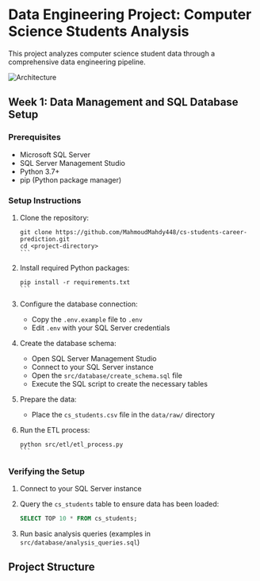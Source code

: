 # Data Engineering Project: Computer Science Students Analysis

This project analyzes computer science student data through a comprehensive data engineering pipeline.


![Architecture](@architecture.png)



## Week 1: Data Management and SQL Database Setup

### Prerequisites

- Microsoft SQL Server
- SQL Server Management Studio
- Python 3.7+
- pip (Python package manager)

### Setup Instructions

1. Clone the repository:
   ````
   git clone https://github.com/MahmoudMahdy448/cs-students-career-prediction.git
   cd <project-directory>
   ```

2. Install required Python packages:
   ````
   pip install -r requirements.txt
   ```

3. Configure the database connection:
   - Copy the `.env.example` file to `.env`
   - Edit `.env` with your SQL Server credentials

4. Create the database schema:
   - Open SQL Server Management Studio
   - Connect to your SQL Server instance
   - Open the `src/database/create_schema.sql` file
   - Execute the SQL script to create the necessary tables

5. Prepare the data:
   - Place the `cs_students.csv` file in the `data/raw/` directory

6. Run the ETL process:
   ````
   python src/etl/etl_process.py
   ```

### Verifying the Setup

1. Connect to your SQL Server instance
2. Query the `cs_students` table to ensure data has been loaded:
   ```sql
   SELECT TOP 10 * FROM cs_students;
   ```

3. Run basic analysis queries (examples in `src/database/analysis_queries.sql`)

## Project Structure

